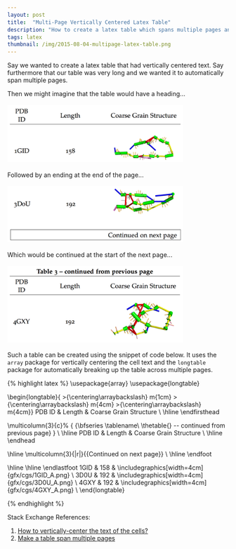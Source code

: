 ```yaml
---
layout: post
title:  "Multi-Page Vertically Centered Latex Table"
description: "How to create a latex table which spans multiple pages and has the text centered vertically in the cells."
tags: latex
thumbnail: /img/2015-08-04-multipage-latex-table.png
---
```


Say we wanted to create a latex table that had vertically centered text.  Say
furthermore that our table was very long and we wanted it to automatically span
multiple pages.

Then we might imagine that the table would have a heading...
<br><br>
<img src="/img/multipage_latex_table/first_page_start.png" width="400px" />
<br><br>
Followed by an ending at the end of the page...
<br><br>
<img src="/img/multipage_latex_table/first_page_end.png" width="400px" />
<br><br>
Which would be continued at the start of the next page...
<br><br>
<img src="/img/multipage_latex_table/second_page_start.png" width="400px">
<br><br>
Such a table can be created using the snippet of code below. It uses the
`array` package for vertically centering the cell text and the `longtable`
package for automatically breaking up the table across multiple pages.

{% highlight latex %}
\usepackage{array}
\usepackage{longtable}

\begin{longtable}{ >{\centering\arraybackslash} m{1cm} >{\centering\arraybackslash} m{4cm} >{\centering\arraybackslash} m{4cm}}
PDB ID & Length & Coarse Grain Structure \\
\hline
\endfirsthead

\multicolumn{3}{c}%
{ {\bfseries \tablename\ \thetable{} -- continued from previous page} } \\
\hline PDB ID & Length & Coarse Grain Structure \\
\hline 
\endhead

\hline \multicolumn{3}{|r|}{{Continued on next page}} \\ \hline
\endfoot

\hline \hline
\endlastfoot
1GID & 158 & \includegraphics[width=4cm]{gfx/cgs/1GID_A.png} \\
3D0U & 192 & \includegraphics[width=4cm]{gfx/cgs/3D0U_A.png} \\
4GXY & 192 & \includegraphics[width=4cm]{gfx/cgs/4GXY_A.png} \\
\end{longtable}

{% endhighlight %}

Stack Exchange References:

1. [How to vertically-center the text of the cells?](http://tex.stackexchange.com/questions/7208/how-to-vertically-center-the-text-of-the-cells)
2. [Make a table span multiple pages](http://tex.stackexchange.com/questions/26462/make-a-table-span-multiple-pages)
